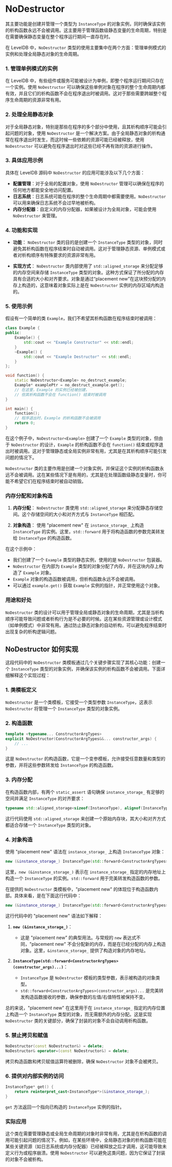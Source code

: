 # NoDestructor

其主要功能是创建并管理一个类型为 `InstanceType` 的对象实例，同时确保该实例的析构函数永远不会被调用。这主要用于管理函数级静态变量的生命周期，特别是在需要确保静态变量在整个程序运行期间一直存在时。

在 LevelDB 中，`NoDestructor` 类型的使用主要集中在两个方面：管理单例模式的实例和处理全局静态对象的生命周期。

### 1. 管理单例模式的实例

在 LevelDB 中，有些组件或服务可能被设计为单例，即整个程序运行期间只存在一个实例。使用 `NoDestructor` 可以确保这些单例对象在程序的整个生命周期内都有效，并且它们的析构函数不会在程序退出时被调用。这对于那些需要跨越整个程序生命周期的资源非常有用。

### 2. 处理全局静态对象

对于全局静态对象，特别是那些在程序的多个部分中使用，且其析构顺序可能会引起问题的对象，使用 `NoDestructor` 是一个解决方案。由于全局静态对象的析构通常在程序退出时发生，而这时候一些依赖的资源可能已经被释放，使用 `NoDestructor` 可以避免在程序退出时对这些已经不再有效的资源进行操作。

### 3. 具体应用示例

具体在 LevelDB 源码中 `NoDestructor` 的应用可能涉及以下几个方面：

- **配置管理**：对于全局的配置对象，使用 `NoDestructor` 管理可以确保在程序的任何地方都能安全地访问配置。
- **日志系统**：日志系统可能在程序的整个生命周期中都需要使用。`NoDestructor` 可以用来确保日志系统不会过早地被析构。
- **内存分配器**：自定义的内存分配器，如果被设计为全局对象，可能会使用 `NoDestructor` 来管理。


### 4. 功能和实现

- **功能**：
  `NoDestructor` 类的目的是创建一个 `InstanceType` 类型的对象，同时避免其析构函数在程序结束时自动被调用。这对于管理静态资源、单例模式或者对析构顺序有特殊要求的资源非常有用。

- **实现方式**：
  `NoDestructor` 类内部使用了 `std::aligned_storage` 来分配足够的内存空间来存储 `InstanceType` 类型的对象。这种方式保证了所分配的内存具有合适的大小和对齐要求。对象是通过“placement new”在这块预分配的内存上构造的，这意味着对象实际上是在 `NoDestructor` 实例的内存区域内构造的。

### 5. 使用示例

假设有一个简单的类 `Example`，我们不希望其析构函数在程序结束时被调用：

```cpp
class Example {
public:
    Example() {
        std::cout << "Example Constructor" << std::endl;
    }
    ~Example() {
        std::cout << "Example Destructor" << std::endl;
    }
};

void function() {
    static NoDestructor<Example> no_destruct_example;
    Example* examplePtr = no_destruct_example.get();
    // 在这里，Example 的实例已经被创建，
    // 但其析构函数不会在 function() 结束时被调用
}

int main() {
    function();
    // 程序退出时，Example 的析构函数不会被调用
    return 0;
}
```

在这个例子中，`NoDestructor<Example>` 创建了一个 `Example` 类型的对象，但由于 `NoDestructor` 的设计，`Example` 的析构函数不会在 `function()` 结束或程序退出时被调用。这对于管理静态或全局实例非常有用，尤其是在其析构顺序可能引发问题的情况下。

`NoDestructor` 类的主要作用是创建一个对象实例，并保证这个实例的析构函数永远不会被调用。这在某些情况下是有用的，尤其是在处理函数级静态变量时，你可能不希望它们在程序结束时被自动销毁。

### 内存分配和对象构造

1. **内存分配**：
   `NoDestructor` 类使用 `std::aligned_storage` 来分配静态存储空间。这个存储空间的大小和对齐方式与 `InstanceType` 相匹配。

2. **对象构造**：
   使用 "placement new" 在 `instance_storage_` 上构造 `InstanceType` 的实例。这里，`std::forward` 用于将构造函数的参数完美转发给 `InstanceType` 的构造函数。

在这个示例中：

- 我们创建了一个 `Example` 类型的静态实例，使用的是 `NoDestructor` 包装器。
- `NoDestructor` 在内部为 `Example` 类型的对象分配了内存，并在这块内存上构造了 `Example` 对象。
- `Example` 对象的构造函数被调用，但析构函数永远不会被调用。
- 可以通过 `example.get()` 获取 `Example` 实例的指针，并正常使用这个对象。

### 用途和好处

`NoDestructor` 类的设计可以用于管理全局或静态对象的生命周期，尤其是当析构顺序可能导致问题或者析构行为是不必要的时候。这在某些资源管理或设计模式（如单例模式）中非常有用。通过防止静态对象的自动析构，可以避免程序结束时出现复杂的析构逻辑问题。


## NoDestructor 如何实现

这段代码中的 `NoDestructor` 类模板通过几个关键步骤实现了其核心功能：创建一个 `InstanceType` 类型的对象实例，并确保该实例的析构函数不会被调用。下面详细解释这个实现过程：

### 1. 类模板定义

`NoDestructor` 是一个类模板，它接受一个类型参数 `InstanceType`，这表示 `NoDestructor` 将管理一个 `InstanceType` 类型的对象实例。

### 2. 构造函数

```cpp
template <typename... ConstructorArgTypes>
explicit NoDestructor(ConstructorArgTypes&&... constructor_args) {
    // ...
}
```

这是 `NoDestructor` 的构造函数，它是一个变参模板，允许接受任意数量和类型的参数，并将这些参数转发给 `InstanceType` 的构造函数。

### 3. 内存分配

在构造函数内部，有两个 `static_assert` 语句确保 `instance_storage_` 有足够的空间并满足 `InstanceType` 的对齐要求：

```cpp
typename std::aligned_storage<sizeof(InstanceType), alignof(InstanceType)>::type instance_storage_;
```

这行代码使用 `std::aligned_storage` 来创建一个原始内存块，其大小和对齐方式都适合存储一个 `InstanceType` 类型的对象。

### 4. 对象构造

使用 "placement new" 语法在 `instance_storage_` 上构造 `InstanceType` 对象：

```cpp
new (&instance_storage_) InstanceType(std::forward<ConstructorArgTypes>(constructor_args)...);
```

这里，`new (&instance_storage_)` 表示在 `instance_storage_` 指定的内存地址上构造一个 `InstanceType` 的实例。`std::forward` 用于完美转发构造函数的参数。


在提供的 `NoDestructor` 类模板中，"placement new" 的体现位于构造函数内部。具体来看，是在下面这行代码中：

```cpp
new (&instance_storage_) InstanceType(std::forward<ConstructorArgTypes>(constructor_args)...);
```

这行代码中的 "placement new" 语法如下解释：

1. **`new (&instance_storage_)`**：
   - 这是 "placement new" 的典型用法。与常规的 `new` 表达式不同，"placement new" 不会分配新的内存，而是在已经分配的内存上构造对象。这里，`&instance_storage_` 提供了构造对象的内存地址。

2. **`InstanceType(std::forward<ConstructorArgTypes>(constructor_args)...)`**：
   - `InstanceType` 是 `NoDestructor` 模板的类型参数，表示被构造的对象类型。
   - `std::forward<ConstructorArgTypes>(constructor_args)...` 是完美转发构造函数接收的参数，确保参数的左值/右值特性被保持不变。

总的来说，"placement new" 在这里用于在 `instance_storage_` 指定的内存位置上构造一个 `InstanceType` 类型的对象，而无需额外的内存分配。这是实现 `NoDestructor` 类的关键部分，确保了封装的对象不会自动调用析构函数。

### 5. 禁止拷贝和赋值

```cpp
NoDestructor(const NoDestructor&) = delete;
NoDestructor& operator=(const NoDestructor&) = delete;
```

拷贝构造函数和拷贝赋值运算符被删除，确保 `NoDestructor` 对象不会被拷贝。

### 6. 提供对内部实例的访问

```cpp
InstanceType* get() {
    return reinterpret_cast<InstanceType*>(&instance_storage_);
}
```

`get` 方法返回一个指向已构造的 `InstanceType` 实例的指针。

### 实际应用

这个类在需要管理静态或全局生命周期的对象时非常有用，尤其是在析构函数的调用可能引起问题的情况下。例如，在某些环境中，全局静态对象的析构函数可能在某些关键资源（如日志系统或内存分配器）已经被释放之后才调用，这可能导致未定义行为或程序崩溃。使用 `NoDestructor` 可以避免这类问题，因为它保证了封装的对象不会被析构。